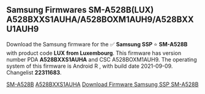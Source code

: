 <h2>Samsung Firmwares SM-A528B(LUX) A528BXXS1AUHA/A528BOXM1AUH9/A528BXXU1AUH9</h2>
Download the Samsung firmware for the ✅ <strong>Samsung SSP </strong> ⭐ <strong>SM-A528B</strong> with product code <strong>LUX</strong> <strong> from Luxembourg</strong>. This firmware has version number PDA <strong>A528BXXS1AUHA</strong> and CSC A528BOXM1AUH9. The operating system of this firmware is Android R , with build date 2021-09-09. Changelist <strong>22311683</strong>.


[SM-A528B](https://samfirm.shop/samsung/model/SM-A528B)
[A528BXXS1AUHA](https://samfirm.shop/samsung/pda/A528BXXS1AUHA)
[Download Firmware Samsung SSP SM-A528B](https://samfirm.shop/samsung/firmware/454388)
